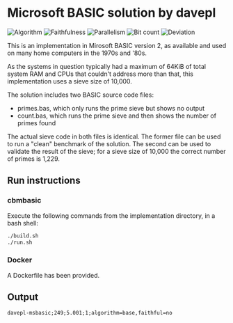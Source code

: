 # Microsoft BASIC solution by davepl

![Algorithm](https://img.shields.io/badge/Algorithm-base-green)
![Faithfulness](https://img.shields.io/badge/Faithful-no-yellowgreen)
![Parallelism](https://img.shields.io/badge/Parallel-no-green)
![Bit count](https://img.shields.io/badge/Bits-unknown-yellowgreen)
![Deviation](https://img.shields.io/badge/Deviation-sievesize-blue)

This is an implementation in Mirosoft BASIC version 2, as available and used on many home computers in the 1970s and '80s.

As the systems in question typically had a maximum of 64KiB of total system RAM and CPUs that couldn't address more than that, this implementation uses a sieve size of 10,000.

The solution includes two BASIC source code files:

- primes.bas, which only runs the prime sieve but shows no output
- count.bas, which runs the prime sieve and then shows the number of primes found

The actual sieve code in both files is identical. The former file can be used to run a "clean" benchmark of the solution. The second can be used to validate the result of the sieve; for a sieve size of 10,000 the correct number of primes is 1,229.

## Run instructions

### cbmbasic

Execute the following commands from the implementation directory, in a bash shell:

```bash
./build.sh
./run.sh
```

### Docker

A Dockerfile has been provided.

## Output

```log
davepl-msbasic;249;5.001;1;algorithm=base,faithful=no
```
